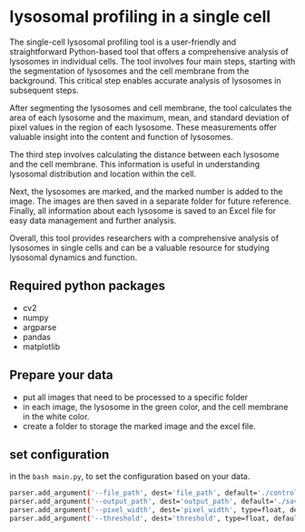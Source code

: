 # lysosomal profiling in a single cell

The single-cell lysosomal profiling tool is a user-friendly and straightforward Python-based tool that offers a comprehensive analysis of lysosomes in individual cells. The tool involves four main steps, starting with the segmentation of lysosomes and the cell membrane from the background. This critical step enables accurate analysis of lysosomes in subsequent steps.

After segmenting the lysosomes and cell membrane, the tool calculates the area of each lysosome and the maximum, mean, and standard deviation of pixel values in the region of each lysosome. These measurements offer valuable insight into the content and function of lysosomes.

The third step involves calculating the distance between each lysosome and the cell membrane. This information is useful in understanding lysosomal distribution and location within the cell.

Next, the lysosomes are marked, and the marked number is added to the image. The images are then saved in a separate folder for future reference. Finally, all information about each lysosome is saved to an Excel file for easy data management and further analysis.

Overall, this tool provides researchers with a comprehensive analysis of lysosomes in single cells and can be a valuable resource for studying lysosomal dynamics and function.

## Required python packages
- cv2
- numpy
- argparse
- pandas
- matplotlib

## Prepare your data
- put all images that need to be processed to a specific folder
- in each image, the lysosome in the green color, and the cell membrane in the white color.
- create a folder to storage the marked image and the excel file.

## set configuration
in the `bash main.py`, to set the configuration based on your data.
```bash
parser.add_argument('--file_path', dest='file_path', default='./control/', nargs='+', help='the path of storing your image file')
parser.add_argument('--output_path', dest='output_path', default='./saved_control/', nargs='+', help='the path of saving the marked image')
parser.add_argument('--pixel_width', dest='pixel_width', type=float, default=0.1, help='the width of pixel in the real space')
parser.add_argument('--threshold', dest='threshold', type=float, default=20, help='the threshold of pixel value to extract the component')
```
